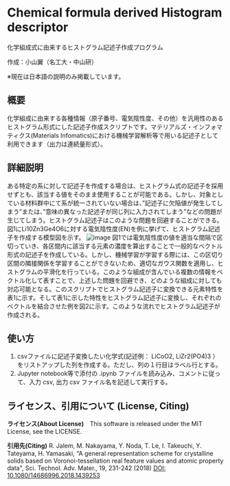 # Chemical formula derived Histogram descriptor

化学組成式に由来するヒストグラム記述子作成プログラム

作成：小山翼（名工大・中山研）

※現在は日本語の説明のみ掲載しています。

## 概要
化学組成に由来する各種情報（原子番号、電気陰性度、その他）を汎用性のあるヒストグラム形式にした記述子作成スクリプトです。マテリアルズ・インフォマティクス(Materials Infomatics)における機械学習解析等で用いる記述子として利用できます（出力は連続量形式）。

## 詳細説明
ある特定の系に対して記述子を作成する場合は、ヒストグラム式の記述子を採用せずとも、該当する値をそのまま使用することが可能である。しかし、対象としている材料群中にて系が統一されていない場合は、”記述子に欠陥値が発生してしまう”または、”意味の異なった記述子が同じ列に入力されてしまう”などの問題が生じてしまう。ヒストグラム記述子はこのような問題を回避することができる。図1にLi10Zn3Ge4O6に対する電気陰性度(EN)を例に挙げて、ヒストグラム記述子を作成する模型図を示す。
![image](https://user-images.githubusercontent.com/106161035/179658692-2472bdab-53b8-432c-b611-af85b7fbe9bd.png)
図1では電気陰性度の値を適当な間隔で区切っていき、各区間内に該当する元素の濃度を算出することで一般的なベクトル形式の記述子を作成している。しかし、機械学習が学習する際には、この区切り区間の隣接関係を学習することができないため、適切なガウス関数を適用し、ヒストグラムの平滑化を行っている。このような組成が含んでいる複数の情報をベクトル化して表すことで、上述した問題を回避でき、どのような組成に対しても対応可能となる。このスクリプトでヒストグラム記述子に変換できる元素特性を表1に示す。そして表1に示した特性をヒストグラム記述子に変換し、それぞれのベクトルを結合させた例を図2に示す。このような流れでヒストグラム記述子が作成される。


## 使い方
1. csvファイルに記述子変換したい化学式(記述例： LiCoO2, LiZr2(PO4)3 ）をリストアップした列を作成する。ただし、列の１行目はラベル行とする。
2. Jupyter notebook等で添付の .ipynb ファイルを読み込み、コメントに従って、入力 csv, 出力 csv ファイル名を記述して実行する。


## ライセンス、引用について (License, Citing)
**ライセンス(About License)**　This software is released under the MIT License, see the LICENSE.

**引用先(Citing)**  R. Jalem, M. Nakayama, Y. Noda, T. Le, I. Takeuchi, Y. Tateyama, H. Yamasaki, "A general representation scheme for crystalline solids based on Voronoi-tessellation real feature values and atomic property data", Sci. Technol. Adv. Mater., 19, 231-242 (2018) [DOI: 10.1080/14686996.2018.1439253](https://doi.org/10.1080/14686996.2018.1439253)
